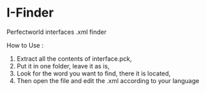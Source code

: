 # I-Finder
Perfectworld interfaces .xml finder

How to Use : 
1. Extract all the contents of interface.pck, 
2. Put it in one folder, leave it as is,
3. Look for the word you want to find, there it is located,
4. Then open the file and edit the .xml according to your language
